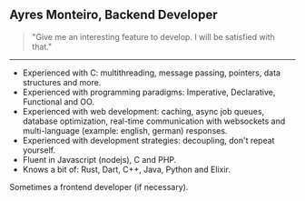 ## Ayres Monteiro, Backend Developer

> "Give me an interesting feature to develop. I will be satisfied with that."

---

- Experienced with C: multithreading, message passing, pointers, data structures and more.
- Experienced with programming paradigms: Imperative, Declarative, Functional and OO.
- Experienced with web development: caching, async job queues, database optimization, real-time communication with websockets and multi-language (example: english, german) responses.
- Experienced with development strategies: decoupling, don't repeat yourself.
- Fluent in Javascript (nodejs), C and PHP.
- Knows a bit of: Rust, Dart, C++, Java, Python and Elixir.

Sometimes a frontend developer (if necessary).
